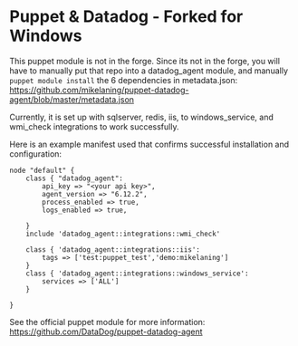 Puppet & Datadog - Forked for Windows
================

This puppet module is not in the forge. Since its not in the forge, you will have to manually put that repo into a datadog_agent module, and manually `puppet module install` the 6 dependencies in metadata.json: https://github.com/mikelaning/puppet-datadog-agent/blob/master/metadata.json

Currently, it is set up with sqlserver, redis, iis, to windows_service, and wmi_check integrations to work successfully.

Here is an example manifest used that confirms successful installation and configuration:

```
node "default" {
    class { "datadog_agent":
        api_key => "<your api key>",
        agent_version => "6.12.2",
        process_enabled => true,
        logs_enabled => true,

    }
    include 'datadog_agent::integrations::wmi_check'

    class { 'datadog_agent::integrations::iis':
        tags => ['test:puppet_test','demo:mikelaning']
    }
    class { 'datadog_agent::integrations::windows_service':
        services => ['ALL']
    }

}
```

See the official puppet module for more information: https://github.com/DataDog/puppet-datadog-agent
